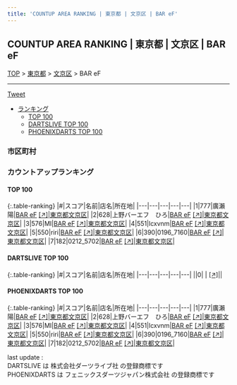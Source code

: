 ```yaml
---
title: 'COUNTUP AREA RANKING | 東京都 | 文京区 | BAR eF'
---
```

## COUNTUP AREA RANKING | 東京都 | 文京区 | BAR eF

[TOP](/darts/rank/) > [東京都](/darts/rank/東京都/) > [文京区](/darts/rank/東京都/文京区/) > BAR eF

___

<a href="https://twitter.com/share?ref_src=twsrc%5Etfw" data-text="COUNTUP AREA RANKING | 東京都文京区BAR eF" class="twitter-share-button" data-hashtags="DARTSLIVE,PHOENIXDARTS,darts,ダーツ" data-show-count="false">Tweet</a>

* [ランキング](#カウントアップランキング)
    * [TOP 100](#top-100)
    * [DARTSLIVE TOP 100](#dartslive-top-100)
    * [PHOENIXDARTS TOP 100](#phoenixdarts-top-100)

### 市区町村

<ul>

</ul>

### カウントアップランキング

#### TOP 100



{:.table-ranking}
|#|スコア|名前|店名|所在地|
|---|---|---|---|---|
|1|777|<span class="rank-name-pd"><span class="pro-icon-pd"></span>廣瀨 陽</span>|<a href="/darts/rank/shops/89065.html">BAR eF</a> <a href="https://vs.phoenixdarts.com/jp/shop/shopDetailInfo/s_89065?s_seq=89065">[↗]</a>|<a href="/darts/rank/東京都/文京区">東京都文京区</a>|
|2|628|<span class="rank-name-pd">上野バーエフ　ひろ</span>|<a href="/darts/rank/shops/89065.html">BAR eF</a> <a href="https://vs.phoenixdarts.com/jp/shop/shopDetailInfo/s_89065?s_seq=89065">[↗]</a>|<a href="/darts/rank/東京都/文京区">東京都文京区</a>|
|3|576|<span class="rank-name-pd">MI</span>|<a href="/darts/rank/shops/89065.html">BAR eF</a> <a href="https://vs.phoenixdarts.com/jp/shop/shopDetailInfo/s_89065?s_seq=89065">[↗]</a>|<a href="/darts/rank/東京都/文京区">東京都文京区</a>|
|4|551|<span class="rank-name-pd">lcxvnm</span>|<a href="/darts/rank/shops/89065.html">BAR eF</a> <a href="https://vs.phoenixdarts.com/jp/shop/shopDetailInfo/s_89065?s_seq=89065">[↗]</a>|<a href="/darts/rank/東京都/文京区">東京都文京区</a>|
|5|550|<span class="rank-name-pd">riri</span>|<a href="/darts/rank/shops/89065.html">BAR eF</a> <a href="https://vs.phoenixdarts.com/jp/shop/shopDetailInfo/s_89065?s_seq=89065">[↗]</a>|<a href="/darts/rank/東京都/文京区">東京都文京区</a>|
|6|390|<span class="rank-name-pd">0196_7160</span>|<a href="/darts/rank/shops/89065.html">BAR eF</a> <a href="https://vs.phoenixdarts.com/jp/shop/shopDetailInfo/s_89065?s_seq=89065">[↗]</a>|<a href="/darts/rank/東京都/文京区">東京都文京区</a>|
|7|182|<span class="rank-name-pd">0212_5702</span>|<a href="/darts/rank/shops/89065.html">BAR eF</a> <a href="https://vs.phoenixdarts.com/jp/shop/shopDetailInfo/s_89065?s_seq=89065">[↗]</a>|<a href="/darts/rank/東京都/文京区">東京都文京区</a>|


#### DARTSLIVE TOP 100



{:.table-ranking}
|#|スコア|名前|店名|所在地|
|---|---|---|---|---|
||0|<span class="rank-name-dl"> </span>|<a href="/darts/rank/shops/.html"></a> <a href="">[↗]</a>|<a href="/darts/rank//"></a>|


#### PHOENIXDARTS TOP 100



{:.table-ranking}
|#|スコア|名前|店名|所在地|
|---|---|---|---|---|
|1|777|<span class="rank-name-pd"><span class="pro-icon-pd"></span>廣瀨 陽</span>|<a href="/darts/rank/shops/89065.html">BAR eF</a> <a href="https://vs.phoenixdarts.com/jp/shop/shopDetailInfo/s_89065?s_seq=89065">[↗]</a>|<a href="/darts/rank/東京都/文京区">東京都文京区</a>|
|2|628|<span class="rank-name-pd">上野バーエフ　ひろ</span>|<a href="/darts/rank/shops/89065.html">BAR eF</a> <a href="https://vs.phoenixdarts.com/jp/shop/shopDetailInfo/s_89065?s_seq=89065">[↗]</a>|<a href="/darts/rank/東京都/文京区">東京都文京区</a>|
|3|576|<span class="rank-name-pd">MI</span>|<a href="/darts/rank/shops/89065.html">BAR eF</a> <a href="https://vs.phoenixdarts.com/jp/shop/shopDetailInfo/s_89065?s_seq=89065">[↗]</a>|<a href="/darts/rank/東京都/文京区">東京都文京区</a>|
|4|551|<span class="rank-name-pd">lcxvnm</span>|<a href="/darts/rank/shops/89065.html">BAR eF</a> <a href="https://vs.phoenixdarts.com/jp/shop/shopDetailInfo/s_89065?s_seq=89065">[↗]</a>|<a href="/darts/rank/東京都/文京区">東京都文京区</a>|
|5|550|<span class="rank-name-pd">riri</span>|<a href="/darts/rank/shops/89065.html">BAR eF</a> <a href="https://vs.phoenixdarts.com/jp/shop/shopDetailInfo/s_89065?s_seq=89065">[↗]</a>|<a href="/darts/rank/東京都/文京区">東京都文京区</a>|
|6|390|<span class="rank-name-pd">0196_7160</span>|<a href="/darts/rank/shops/89065.html">BAR eF</a> <a href="https://vs.phoenixdarts.com/jp/shop/shopDetailInfo/s_89065?s_seq=89065">[↗]</a>|<a href="/darts/rank/東京都/文京区">東京都文京区</a>|
|7|182|<span class="rank-name-pd">0212_5702</span>|<a href="/darts/rank/shops/89065.html">BAR eF</a> <a href="https://vs.phoenixdarts.com/jp/shop/shopDetailInfo/s_89065?s_seq=89065">[↗]</a>|<a href="/darts/rank/東京都/文京区">東京都文京区</a>|


<div class="footer border-top border-gray-light mt-5 pt-3 text-right text-gray">
    last update : <span style="font-weight: italic" id="foot_last_modified"></span><br />
    DARTSLIVE は 株式会社ダーツライブ社 の登録商標です<br />
    PHOENIXDARTS は フェニックスダーツジャパン株式会社 の登録商標です<br />
</div>

<script src="https://cdnjs.cloudflare.com/ajax/libs/jquery.tablesorter/2.31.3/js/jquery.tablesorter.min.js" integrity="sha512-qzgd5cYSZcosqpzpn7zF2ZId8f/8CHmFKZ8j7mU4OUXTNRd5g+ZHBPsgKEwoqxCtdQvExE5LprwwPAgoicguNg==" crossorigin="anonymous" referrerpolicy="no-referrer"></script>
<link rel="stylesheet" href="https://cdnjs.cloudflare.com/ajax/libs/jquery.tablesorter/2.31.3/css/theme.default.min.css" integrity="sha512-wghhOJkjQX0Lh3NSWvNKeZ0ZpNn+SPVXX1Qyc9OCaogADktxrBiBdKGDoqVUOyhStvMBmJQ8ZdMHiR3wuEq8+w==" crossorigin="anonymous" referrerpolicy="no-referrer" />
<script>
$(function() {
    $(".table-ranking").tablesorter({sortList:[[0, 0]]});
    $("#foot_last_modified").text(formatDate(new Date(document.lastModified), 'yyyy-MM-dd HH:mm:ss'));
});
</script>

<script async src="https://platform.twitter.com/widgets.js" charset="utf-8"></script>